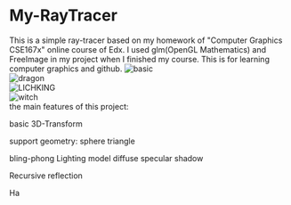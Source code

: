 # My-RayTracer

This is a simple ray-tracer based on my homework of "Computer Graphics  CSE167x" online course of Edx.
I used glm(OpenGL Mathematics) and FreeImage in my project when I finished my course.
This is for learning computer graphics and github.
![basic](http://p1.bpimg.com/567571/5193c17ff50b4d59.png "basic")  
![dragon](http://p1.bqimg.com/567571/a2114fe042f8a52d.png "dragon")  
![LICHKING](http://i1.piimg.com/567571/6b8ed462e447d763.png "LICHKING")  
![witch](http://p1.bpimg.com/567571/aa05007263c2472c.png "witch")  
the main features of this project:

basic 3D-Transform

support geometry: sphere triangle

bling-phong Lighting model diffuse specular shadow

Recursive reflection 

Ha

